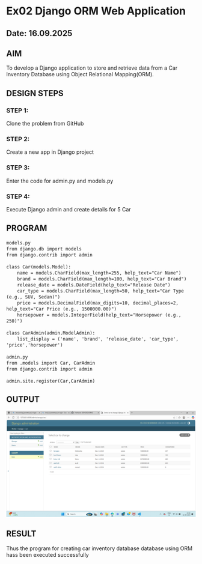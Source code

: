 # Ex02 Django ORM Web Application
## Date: 16.09.2025

## AIM
To develop a Django application to store and retrieve data from a Car Inventory Database using Object Relational Mapping(ORM).

## DESIGN STEPS

### STEP 1:
Clone the problem from GitHub

### STEP 2:
Create a new app in Django project

### STEP 3:
Enter the code for admin.py and models.py

### STEP 4:
Execute Django admin and create details for 5 Car 

## PROGRAM
```
models.py
from django.db import models
from django.contrib import admin

class Car(models.Model):
    name = models.CharField(max_length=255, help_text="Car Name")
    brand = models.CharField(max_length=100, help_text="Car Brand")
    release_date = models.DateField(help_text="Release Date")
    car_type = models.CharField(max_length=50, help_text="Car Type (e.g., SUV, Sedan)")
    price = models.DecimalField(max_digits=10, decimal_places=2, help_text="Car Price (e.g., 1500000.00)")
    horsepower = models.IntegerField(help_text="Horsepower (e.g., 250)")

class CarAdmin(admin.ModelAdmin):
    list_display = ('name', 'brand', 'release_date', 'car_type', 'price','horsepower')

admin.py 
from .models import Car, CarAdmin
from django.contrib import admin

admin.site.register(Car,CarAdmin)
```

## OUTPUT

![alt text](<Screenshot 2025-09-16 153117.png>)


## RESULT
Thus the program for creating car inventory database database using ORM hass been executed successfully
